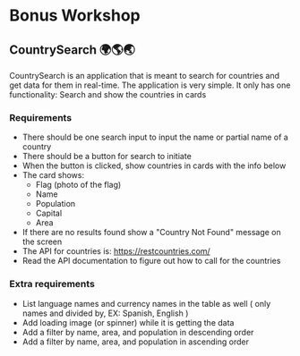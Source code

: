 # Bonus Workshop

## CountrySearch 🌍🌎🌏

CountrySearch is an application that is meant to search for countries and get data for them in real-time. The application is very simple. It only has one functionality: Search and show the countries in cards

### Requirements

- There should be one search input to input the name or partial name of a country
- There should be a button for search to initiate
- When the button is clicked, show countries in cards with the info below
- The card shows:
  - Flag (photo of the flag)
  - Name
  - Population
  - Capital
  - Area
- If there are no results found show a "Country Not Found" message on the screen
- The API for countries is: https://restcountries.com/
- Read the API documentation to figure out how to call for the countries

### Extra requirements

- List language names and currency names in the table as well ( only names and divided by, EX: Spanish, English )
- Add loading image (or spinner) while it is getting the data
- Add a filter by name, area, and population in descending order
- Add a filter by name, area, and population in ascending order
